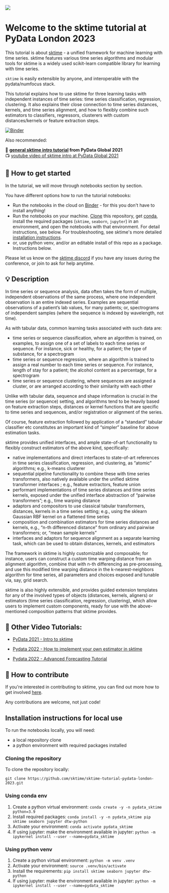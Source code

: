 ![](images/team.jpg)

Welcome to the sktime tutorial at PyData London 2023
====================================================

This tutorial is about [sktime] - a unified framework for machine learning with time series. sktime features various time series algorithms and modular tools for sktime is a widely used scikit-learn compatible library for learning with time series.

`sktime` is easily extensible by anyone, and interoperable with the pydata/numfocus stack.

This tutorial explains how to use sktime for three learning tasks with independent instances of time series: time series classification, regression, clustering. It also explains their close connection to time series distances, kernels, and time series alignment, and how to flexibly combine such estimators to classifiers, regressors, clusterers with custom distances/kernels or feature extraction steps.

[sktime]: https://sktime.net

[![Binder](https://mybinder.org/badge_logo.svg)](https://mybinder.org/v2/gh/sktime/sktime-tutorial-pydata-london-2023/main)

Also recommended:

:movie_camera: **[general sktime intro tutorial](https://github.com/sktime/sktime-tutorial-pydata-global-2021) from PyData Global 2021**\
:tv: [youtube video of sktime intro at PyData Global 2021](https://www.youtube.com/watch?v=ODspi8-uWgo)

## :rocket: How to get started

In the tutorial, we will move through notebooks section by section.

You have different options how to run the tutorial notebooks:

* Run the notebooks in the cloud on [Binder] - for this you don't have to install anything!
* Run the notebooks on your machine. [Clone] this repository, get [conda], install the required packages (`sktime`, `seaborn`, `jupyter`) in an environment, and open the notebooks with that environment. For detail instructions, see below. For troubleshooting, see sktime's more detailed [installation instructions].
* or, use python venv, and/or an editable install of this repo as a package. Instructions below.

[Binder]: https://mybinder.org/v2/gh/sktime/sktime-tutorial-pydata-global-2022/main?filepath=notebooks
[clone]: https://help.github.com/en/github/creating-cloning-and-archiving-repositories/cloning-a-repository
[conda]: https://docs.conda.io/en/latest/
[installation instructions]: https://www.sktime.net/en/latest/installation.html

Please let us know on the [sktime discord](https://discord.com/invite/54ACzaFsn7) if you have any issues during the conference, or join to ask for help anytime.

## :bulb: Description

In time series or sequence analysis, data often takes the form of multiple, independent observations of the same process, where one independent observation is an entire indexed series. Examples are sequential observations of a patient’s lab values, for many patients; or, spectrograms of independent samples (where the sequence is indexed by wavelength, not time).

As with tabular data, common learning tasks associated with such data are:
-	time series or sequence classification, where an algorithm is trained, on examples, to assign one of a set of labels to each time series or sequence. For instance, sick or healthy, for a patient; the type of substance, for a spectrogram
-	time series or sequence regression, where an algorithm is trained to assign a real number to each time series or sequence. For instance, length of stay for a patient; the alcohol content as a percentage, for a spectrogram
-	time series or sequence clustering, where sequences are assigned a cluster, or are arranged according to their similarity with each other

Unlike with tabular data, sequence and shape information is crucial in the time series (or sequence) setting, and algorithms tend to be heavily based on feature extraction steps, distances or kernel functions that are specific to time series and sequences, and/or registration or alignment of the series.

Of course, feature extraction followed by application of a “standard” tabular classifier etc constitutes an important kind of “simpler” baseline for above estimation tasks.

sktime provides unified interfaces, and ample state-of-art functionality to flexibly construct estimators of the above kind, specifically:
-	native implementations and direct interfaces to state-of-art references in time series classification, regression, and clustering, as “atomic” algorithms; e.g., k-means clusterer
-	sequential pipeline functionality to combine these with time series transformers, also natively available under the unified sktime transformer interfaces ; e.g., feature extractors, feature union
-	performant implementations of time series distances and time series kernels, exposed under the unified interface abstraction of “pairwise transformers”; e.g., time warping distance
-	adaptors and compositors to use classical tabular transformers, distances, kernels in a time series setting; e.g., using the sklearn Gaussian RBF kernel on a flattened time series
-	composition and combination estimators for time series distances and kernels, e.g., “n-th differenced distance” from ordinary and pairwise transformers; or, “mean sample kernels” 
-	interfaces and adaptors for sequence alignment as a separate learning task, which can be used to obtain distances, kernels, and estimators

The framework in sktime is highly customizable and composable; for instance, users can construct a custom time warping distance from an alignment algorithm, combine that with n-th differencing as pre-processing, and use this modified time warping distance in the k-nearest-neighbors algorithm for time series, all parameters and choices exposed and tunable via, say, grid search.

sktime is also highly extensible, and provides guided extension templates for any of the involved types of objects (distances, kernels, aligners) or estimators (time series classification, regression, clustering), which allow users to implement custom components, ready for use with the above-mentioned composition patterns that sktime provides.


## :movie_camera: Other Video Tutorials:

- [PyData 2021 - Intro to sktime](https://www.youtube.com/watch?v=ODspi8-uWgo)

- [Pydata 2022 - How to implement your own estimator in sktime](https://www.youtube.com/watch?v=S_3ewcvs_pg)

- [Pydata 2022 - Advanced Forecasting Tutorial](https://www.youtube.com/watch?v=4Rf9euAhjNc)

## :wave: How to contribute

If you're interested in contributing to sktime, you can find out more how to get involved [here](https://www.sktime.net/en/latest/get_involved.html).

Any contributions are welcome, not just code!

## Installation instructions for local use

To run the notebooks locally, you will need:

* a local repository clone
* a python environment with required packages installed

### Cloning the repository

To clone the repository locally:

`git clone https://github.com/sktime/sktime-tutorial-pydata-london-2023.git`

### Using conda env

1. Create a python virtual environment:
`conda create -y -n pydata_sktime python=3.9`
2. Install required packages:
`conda install -y -n pydata_sktime pip sktime seaborn jupyter dtw-python`
3. Activate your environment:
`conda activate pydata_sktime`
4. If using jupyter: make the environment available in jupyter:
`python -m ipykernel install --user --name=pydata_sktime`

### Using python venv

1. Create a python virtual environment:
`python -m venv .venv`
2. Activate your environment:
`source .venv/bin/activate`
3. Install the requirements:
`pip install sktime seaborn jupyter dtw-python`
4. If using jupyter: make the environment available in jupyter:
`python -m ipykernel install --user --name=pydata_sktime`

